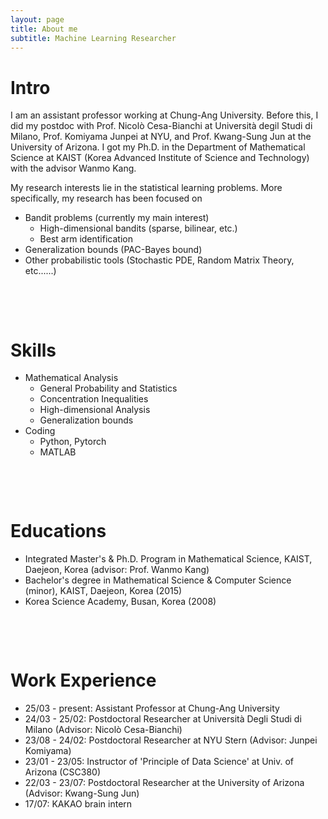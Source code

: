 ```yaml
---
layout: page
title: About me
subtitle: Machine Learning Researcher
---
```


# Intro

I am an assistant professor working at Chung-Ang University. Before this, I did my postdoc with Prof. Nicolò Cesa-Bianchi at Università degil Studi di Milano, Prof. Komiyama Junpei at NYU, and Prof. Kwang-Sung Jun at the University of Arizona. I got my Ph.D. in the Department of Mathematical Science at KAIST (Korea Advanced Institute of Science and Technology) with the advisor Wanmo Kang.

My research interests lie in the statistical learning problems. More specifically, my research has been focused on 
* Bandit problems (currently my main interest)
  - High-dimensional bandits (sparse, bilinear, etc.)
  - Best arm identification
* Generalization bounds (PAC-Bayes bound)
* Other probabilistic tools (Stochastic PDE, Random Matrix Theory, etc......)

&nbsp;

&nbsp;

# Skills

* Mathematical Analysis
  - General Probability and Statistics
  - Concentration Inequalities
  - High-dimensional Analysis
  - Generalization bounds
* Coding
  - Python, Pytorch
  - MATLAB

&nbsp;

&nbsp;

# Educations

* Integrated Master's & Ph.D. Program in Mathematical Science, KAIST, Daejeon, Korea (advisor: Prof. Wanmo Kang)
* Bachelor's degree in Mathematical Science & Computer Science (minor), KAIST, Daejeon, Korea (2015)
* Korea Science Academy, Busan, Korea (2008)

&nbsp;

&nbsp;

# Work Experience

* 25/03 - present: Assistant Professor at Chung-Ang University
* 24/03 - 25/02: Postdoctoral Researcher at Università Degli Studi di Milano (Advisor: Nicolò Cesa-Bianchi)
* 23/08 - 24/02: Postdoctoral Researcher at NYU Stern (Advisor: Junpei Komiyama)
* 23/01 - 23/05: Instructor of 'Principle of Data Science' at Univ. of Arizona (CSC380)
* 22/03 - 23/07: Postdoctoral Researcher at the University of Arizona (Advisor: Kwang-Sung Jun)
* 17/07: KAKAO brain intern
